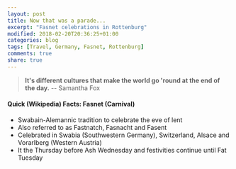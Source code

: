 ```yaml
---
layout: post
title: Now that was a parade...
excerpt: "Fasnet celebrations in Rottenburg"
modified: 2018-02-20T20:36:25+01:00
categories: blog
tags: [Travel, Germany, Fasnet, Rottenburg]
comments: true
share: true
---
```


> <strong>It's different cultures that make the world go 'round at the end of the day.</strong> -- Samantha Fox

#### Quick (Wikipedia) Facts: Fasnet (Carnival)
* Swabain-Alemannic tradition to celebrate the eve of lent
* Also referred to as Fastnatch, Fasnacht and Fasent
* Celebrated in Swabia (Southwestern Germany), Switzerland, Alsace and Vorarlberg (Western Austria)
* It the Thursday before Ash Wednesday and festivities continue until Fat Tuesday
